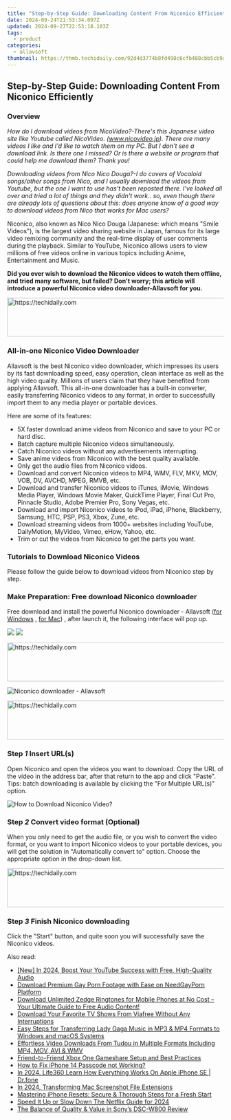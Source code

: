 ```yaml
---
title: "Step-by-Step Guide: Downloading Content From Niconico Efficiently"
date: 2024-09-24T21:53:34.097Z
updated: 2024-09-27T22:53:18.103Z
tags:
  - product
categories:
  - allavsoft
thumbnail: https://thmb.techidaily.com/92d4d3774b8fd498c6cfb488cbb5cb9a7cceb0aea3bc2d6cdbbe36e4703b4b56.jpg
---
```


## Step-by-Step Guide: Downloading Content From Niconico Efficiently

### Overview

_How do I download videos from NicoVideo?-There's this Japanese video site like Youtube called NicoVideo. (www.nicovideo.jp). There are many videos I like and I'd like to watch them on my PC. But I don't see a download link. Is there one I missed? Or is there a website or program that could help me download them? Thank you!_

_Downloading videos from Nico Nico Douga?-I do covers of Vocaloid songs/other songs from Nico, and I usually download the videos from Youtube, but the one I want to use has't been reposted there. I've looked all over and tried a lot of things and they didn't work.. so, even though there are already lots of questions about this: does anyone know of a good way to download videos from Nico that works for Mac users?_

Niconico, also known as Nico Nico Douga (Japanese: which means "Smile Videos"), is the largest video sharing website in Japan, famous for its large video remixing community and the real-time display of user comments during the playback. Similar to YouTube, Niconico allows users to view millions of free videos online in various topics including Anime, Entertainment and Music.

**Did you ever wish to download the Niconico videos to watch them offline, and tried many software, but failed? Don't worry; this article will introduce a powerful Niconico video downloader-Allavsoft for you.**

<!-- affiliate ads begin -->
<a href="https://aligracehair.sjv.io/c/5597632/1918666/19272" target="_top" id="1918666">
  <img src="//a.impactradius-go.com/display-ad/19272-1918666" border="0" alt="https://techidaily.com" width="728" height="90"/>
</a>
<img height="0" width="0" src="https://aligracehair.sjv.io/i/5597632/1918666/19272" style="position:absolute;visibility:hidden;" border="0" />
<!-- affiliate ads end -->

### All-in-one Niconico Video Downloader

Allavsoft is the best Niconico video downloader, which impresses its users by its fast downloading speed, easy operation, clean interface as well as the high video quality. Millions of users claim that they have benefited from applying Allavsoft. This all-in-one downloader has a built-in converter, easily transferring Niconico videos to any format, in order to successfully import them to any media player or portable devices.

Here are some of its features:

* 5X faster download anime videos from Niconico and save to your PC or hard disc.
* Batch capture multiple Niconico videos simultaneously.
* Catch Niconico videos without any advertisements interrupting.
* Save anime videos from Niconico with the best quality available.
* Only get the audio files from Niconico videos.
* Download and convert Niconico videos to MP4, WMV, FLV, MKV, MOV, VOB, DV, AVCHD, MPEG, RMVB, etc.
* Download and transfer Niconico videos to iTunes, iMovie, Windows Media Player, Windows Movie Maker, QuickTime Player, Final Cut Pro, Pinnacle Studio, Adobe Premier Pro, Sony Vegas, etc.
* Download and import Niconico videos to iPod, iPad, iPhone, Blackberry, Samsung, HTC, PSP, PS3, Xbox, Zune, etc.
* Download streaming videos from 1000+ websites including YouTube, DailyMotion, MyVideo, Vimeo, eHow, Yahoo, etc.
* Trim or cut the videos from Niconico to get the parts you want.

### Tutorials to Download Niconico Videos

Please follow the guide below to download videos from Niconico step by step.

### Make Preparation: Free download Niconico downloader

Free download and install the powerful Niconico downloader - Allavsoft ([for Windows](https://tools.techidaily.com/allavsoft/products/) , [for Mac](https://tools.techidaily.com/allavsoft/products/)) , after launch it, the following interface will pop up.

[![](https://www.allavsoft.com/how-to/../images/how-to/free-download-win.jpg)](https://tools.techidaily.com/allavsoft/products/) [![](https://www.allavsoft.com/how-to/../images/how-to/free-download-mac.jpg)](https://tools.techidaily.com/allavsoft/products/)

<!-- affiliate ads begin -->
<a href="https://unicoeye.pxf.io/c/5597632/2134490/18498" target="_top" id="2134490">
  <img src="//a.impactradius-go.com/display-ad/18498-2134490" border="0" alt="https://techidaily.com" width="728" height="90"/>
</a>
<img height="0" width="0" src="https://unicoeye.pxf.io/i/5597632/2134490/18498" style="position:absolute;visibility:hidden;" border="0" />
<!-- affiliate ads end -->

![Niconico downloader - Allavsoft](https://www.allavsoft.com/how-to/../images/allavsoft/screen-shot-600.jpg)

<!-- affiliate ads begin -->
<a href="https://appsumo.8odi.net/c/5597632/2130886/7443" target="_top" id="2130886">
  <img src="//a.impactradius-go.com/display-ad/7443-2130886" border="0" alt="https://techidaily.com" width="728" height="90"/>
</a>
<img height="0" width="0" src="https://appsumo.8odi.net/i/5597632/2130886/7443" style="position:absolute;visibility:hidden;" border="0" />
<!-- affiliate ads end -->

### Step _1_ Insert URL(s)

Open Niconico and open the videos you want to download. Copy the URL of the video in the address bar, after that return to the app and click "Paste". Tips: batch downloading is available by clicking the "For Multiple URL(s)" option.

![How to Download Niconico Video?](https://www.allavsoft.com/how-to/../images/how-to/sbs-on-demand-download/how-to-download-video-from-sbs-on-demand.jpg)

### Step _2_ Convert video format (Optional)

When you only need to get the audio file, or you wish to convert the video format, or you want to import Niconico videos to your portable devices, you will get the solution in "Automatically convert to" option. Choose the appropriate option in the drop-down list.

<!-- affiliate ads begin -->
<a href="https://appsumo.8odi.net/c/5597632/2043597/7443" target="_top" id="2043597">
  <img src="//a.impactradius-go.com/display-ad/7443-2043597" border="0" alt="https://techidaily.com" width="728" height="90"/>
</a>
<img height="0" width="0" src="https://appsumo.8odi.net/i/5597632/2043597/7443" style="position:absolute;visibility:hidden;" border="0" />
<!-- affiliate ads end -->

### Step _3_ Finish Niconico downloading

Click the "Start" button, and quite soon you will successfully save the Niconico videos.

<ins class="adsbygoogle"
     style="display:block"
     data-ad-format="autorelaxed"
     data-ad-client="ca-pub-7571918770474297"
     data-ad-slot="1223367746"></ins>

<ins class="adsbygoogle"
     style="display:block"
     data-ad-client="ca-pub-7571918770474297"
     data-ad-slot="8358498916"
     data-ad-format="auto"
     data-full-width-responsive="true"></ins>

<span class="atpl-alsoreadstyle">Also read:</span>
<div><ul>
<li><a href="https://facebook-video-footage.techidaily.com/new-in-2024-boost-your-youtube-success-with-free-high-quality-audio/"><u>[New] In 2024, Boost Your YouTube Success with Free, High-Quality Audio</u></a></li>
<li><a href="https://win-workspace.techidaily.com/download-premium-gay-porn-footage-with-ease-on-needgayporn-platform/"><u>Download Premium Gay Porn Footage with Ease on NeedGayPorn Platform</u></a></li>
<li><a href="https://win-workspace.techidaily.com/download-unlimited-zedge-ringtones-for-mobile-phones-at-no-cost-your-ultimate-guide-to-free-audio-content/"><u>Download Unlimited Zedge Ringtones for Mobile Phones at No Cost – Your Ultimate Guide to Free Audio Content!</u></a></li>
<li><a href="https://win-workspace.techidaily.com/download-your-favorite-tv-shows-from-viafree-without-any-interruptions/"><u>Download Your Favorite TV Shows From Viafree Without Any Interruptions</u></a></li>
<li><a href="https://win-workspace.techidaily.com/easy-steps-for-transferring-lady-gaga-music-in-mp3-and-mp4-formats-to-windows-and-macos-systems/"><u>Easy Steps for Transferring Lady Gaga Music in MP3 & MP4 Formats to Windows and macOS Systems</u></a></li>
<li><a href="https://win-workspace.techidaily.com/effortless-video-downloads-from-tudou-in-multiple-formats-including-mp4-mov-avi-and-wmv/"><u>Effortless Video Downloads From Tudou in Multiple Formats Including MP4, MOV, AVI & WMV</u></a></li>
<li><a href="https://buynow-info.techidaily.com/friend-to-friend-xbox-one-gameshare-setup-and-best-practices/"><u>Friend-to-Friend Xbox One Gameshare Setup and Best Practices</u></a></li>
<li><a href="https://ios-unlock.techidaily.com/how-to-fix-iphone-14-passcode-not-working-by-drfone-ios/"><u>How to Fix iPhone 14 Passcode not Working?</u></a></li>
<li><a href="https://phone-solutions.techidaily.com/in-2024-life360-learn-how-everything-works-on-apple-iphone-se-drfone-by-drfone-virtual-ios/"><u>In 2024, Life360 Learn How Everything Works On Apple iPhone SE | Dr.fone</u></a></li>
<li><a href="https://digital-screen-recording.techidaily.com/in-2024-transforming-mac-screenshot-file-extensions/"><u>In 2024, Transforming Mac Screenshot File Extensions</u></a></li>
<li><a href="https://data-safeguard.techidaily.com/mastering-iphone-resets-secure-and-thorough-steps-for-a-fresh-start/"><u>Mastering iPhone Resets: Secure & Thorough Steps for a Fresh Start</u></a></li>
<li><a href="https://extra-guidance.techidaily.com/speed-it-up-or-slow-down-the-netflix-guide-for-2024/"><u>Speed It Up or Slow Down The Netflix Guide for 2024</u></a></li>
<li><a href="https://buynow-reviews.techidaily.com/the-balance-of-quality-and-value-in-sonys-dsc-w800-review/"><u>The Balance of Quality & Value in Sony’s DSC-W800 Review</u></a></li>
</ul></div>

